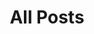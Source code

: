---
layout: post-index
permalink: /posts/
title: All Posts
tags: [migration]
image:
  feature: circular_top60_top2.jpg
  credit: Science
  creditlink: http://www.sciencemag.org/content/343/6178/1520
---